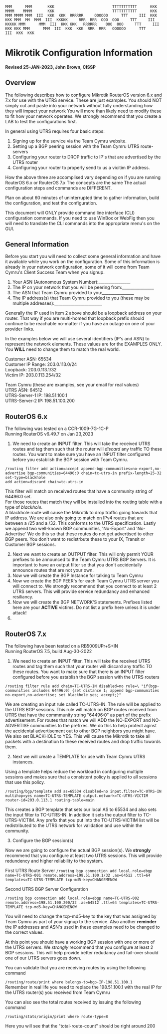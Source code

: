   `MMM      MMM       KKK                          TTTTTTTTTTT      KKK
  MMMM    MMMM       KKK                          TTTTTTTTTTT      KKK
  MMM MMMM MMM  III  KKK  KKK  RRRRRR     OOOOOO      TTT     III  KKK  KKK
  MMM  MM  MMM  III  KKKKK     RRR  RRR  OOO  OOO     TTT     III  KKKKK
  MMM      MMM  III  KKK KKK   RRRRRR    OOO  OOO     TTT     III  KKK KKK
  MMM      MMM  III  KKK  KKK  RRR  RRR   OOOOOO      TTT     III  KKK  KKK`

# Mikrotik Configuration Information
#### Revised 25-JAN-2023, John Brown, CISSP
## Overview

The following describes how to configure Mikrotik RouterOS version 6.x and 7.x for use with the UTRS service. 
These are just examples.  You should NOT simply cut and paste into your network without fully understanding how they will impact your network
You will more than likely need to modify these to fit how your network operates. 
We strongly recommend that you create a LAB to test the configurations first.

In general using UTRS requires four basic steps:

1. Signing up for the service via the Team Cymru website.
2. Setting up a BGP peering session with the Team Cymru UTRS route-servers
3. Configuring your router to DROP traffic to IP's that are advertised by the UTRS router
4. Configuring your router to properly send to us a vicitim IP address.

How the above three are accomplised vary depending on if you are running RouterOS 6.x or RouterOS 7.x   The concepts are the same
The actual configuration steps and commands are DIFFERENT.

Plan on about 60 minutes of uninterrupted time to gather information, build the configuration, and test the configuration.

This document will ONLY provide command line interface (CLI) configuration commands.   If you need to use WinBox or WebFig then you will need
to translate the CLI commands into the appropriate menu's on the GUI.


## General Information

Before you start you will need to collect some general information and have it available while you work on the configuration.
Some of this information is already in your network configuration, some of it will come from Team Cymru's Client Success Team when you signup.

1. Your ASN (Autonomous System Number):________________<br />
2. The IP on your network that you will be peering from:________________<br />
3. The ASN that Team Cymru provided to you:________________<br />
4. The IP address(s) that Team Cymru provided to you (these may be multiple addresses):________________________<br />

Generally the IP used in item 2 above should be a loopback address on your router.  That way if you are multi-homed that loopback prefix
should continue to be reachable no-matter if you have an outage on one of your provider links.

In the examples below we will use several identifiers (IP's and ASN) to represent the network elements.
These values are for the EXAMPLES ONLY.  You **WILL** need to change them to match the real world.

Customer ASN: 65534<br />
Customer IP Range:  203.0.113.0/24<br />
Loopback:  203.0.113.1/32<br />
Victim IP:  203.0.113.254/32<br />

Team Cymru (these are examples, see your email for real values)<br />
UTRS ASN: 64512 <br />
UTRS-Server-1 IP:  198.51.100.1<br />
UTRS-Server-2 IP:  198.51.100.200<br />

## RouterOS 6.x

The following was tested on a CCR-1009-7G-1C-P<br />
Running RouterOS v6.49.7 on Jan 23,2023

1. We need to create an INPUT filter.  This will take the received UTRS routes and tag them such that the router will _discard_ any traffic TO these routes.  You want to make sure you have an INPUT filter configured before you establish the BGP session with Team Cymru.

`/routing filter
add action=accept append-bgp-communities=no-export,no-advertise bgp-communities=64496:0 chain=tc-utrs-in prefix-length=25-32 set-type=blackhole` <br />
`add action=discard chain=tc-utrs-in`

This filter will match on received routes that have a community string of 64496:0 set.  
For those routes that match they will be installed into the routing table with a type of _blackhole_.   
A blackhole route will cause the Mikrotik to drop traffic going towards that IP address.
We are also only going to match on IPv4 routes that are between a /25 and a /32.  This conforms to the UTRS specification.
Lastly we append two well-known BGP communities, 'No-Export' and 'No-Advertise'   We do this so that these routes do not get advertised to other BGP peers. You don't want to redistrbute these to your IX, Transit or Customer BGP sessions.



2. Next we want to create an OUTPUT filter.  This will only permit YOUR prefixes to be announced to the Team Cymru UTRS BGP Servers.  It is important to have an output filter so that you don't accidentally announce routes that are not your own.
4. Now we will create the BGP Instance for talking to Team Cymru
5. Now we create the BGP PEER's for each Team Cymru UTRS server you will connect to.  We strongly recommend that you connect to at least 2 UTRS servers.  This will provide service redundancy and enhanced resiliancy.
6. Now we will create the BGP NETWORK'S statements.  Prefixes listed here are your **ACTIVE** victims.  Do not list a prefix here unless it is under attack!
7. 


## RouterOS 7.x

The following have been tested on a RB5009UPr+S+IN<br />
Running RouterOS 7.5, build Aug-30-2022


1. We need to create an INPUT filter.  This will take the received UTRS routes and tag them such that your router will discard any traffic TO these routes.
You want to make sure that there is an INPUT filter configured before you establish the BGP session with the UTRS routers

`/routing filter rule
add chain=TC-UTRS-IN disabled=no rule=\
"if(bgp-communities includes 64496:0) {set distance 1; append bgp-communities no-export,no-advertise; set blackhole yes; accept;}"`

We are creating an input rule called TC-UTRS-IN.  The rule will be applied to the UTRS BGP sessions.  This rule will match on BGP routes received from UTRS that have the commmunity string "64496:0" as part of the prefix advertisement.   For routes that match we will ADD the NO-EXPORT and NO-ADVERTISE communities to the prefixes.  We do this to help protect aginst the accidental advertisement out to other BGP neighbors you might have.  We also set BLACKHOLE to YES.  This will cause the Mikrotik to take all packets with a destination to these received routes and drop traffic towards them.

2. Next we will create a TEMPLATE for use with Team Cymru UTRS instances.  

Using a template helps reduce the workload in configuring multiple sessions and makes sure that a consistent policy is applied to all sessions that use this policy.

`/routing/bgp/template
add as=65534 disabled=no input.filter=TC-UTRS-IN multihop=yes name=TC-UTRS-TEMPLATE output.network=TC-UTRS-VICTIM router-id=203.0.113.1 routing-table=main`

This creates a BGP template that sets our local AS to 65534 and also sets the input filter to TC-UTRS-IN.  In addition it sets the output filter
to TC-UTRS-VICTIM.  Any prefix that you put into the TC-UTRS-VICTIM list will be redistributed to the UTRS network for validation and use within the community.

3. Configure the BGP session(s)

Now we are going to configure the actual BGP session(s). We **strongly** recommend that you configure at least two UTRS sessions.  This will provide redundency and higher reliability to the system.

First UTRS Route Server
`/routing bgp connection
add local.role=ebgp name=TC-UTRS-001 remote.address=198.51.100.1/32 .as=64512 .ttl=64 templates=TC-UTRS-TEMPLATE tcp-md5-key=CHANGEMENOW`

Second UTRS BGP Server Configuration

`/routing bgp connection
add local.role=ebgp name=TC-UTRS-002 remote.address=198.51.100.200/32 .as=64512 .ttl=64 templates=TC-UTRS-TEMPLATE tcp-md5-key=CHANGEMENOW`

You will need to change the tcp-md5-key to the key that was assigned by Team Cymru as part of your signup to the service.
Also another **reminder** the IP addresses and ASN's used in these examples need to be changed to the correct values.

At this point you should have a working BGP session with one or more of the UTRS servers.  We *strongly* recommend that you configure at least 2 
BGP sessions.  This will help provide better redudancy and fail-over should one of our UTRS servers goes down.

You can validate that you are receiving routes by using the following command

`/routing/route/print where belongs-to=bgp-IP-198.51.100.1`  
Remember in real life you need to replace the 198.51.100.1 with the real IP for the UTRS router(s) you received from Team Cymru

You can also see the total routes received by issuing the following command

`/routing/stats/origin/print where route-type=8`

Here you will see that the "total-route-count" should be right around 200









